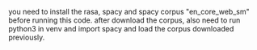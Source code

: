 you need to install the rasa, spacy and spacy corpus "en_core_web_sm" before running this code.
after download the corpus, also need to run python3 in venv and import spacy and load the corpus downloaded previously.
